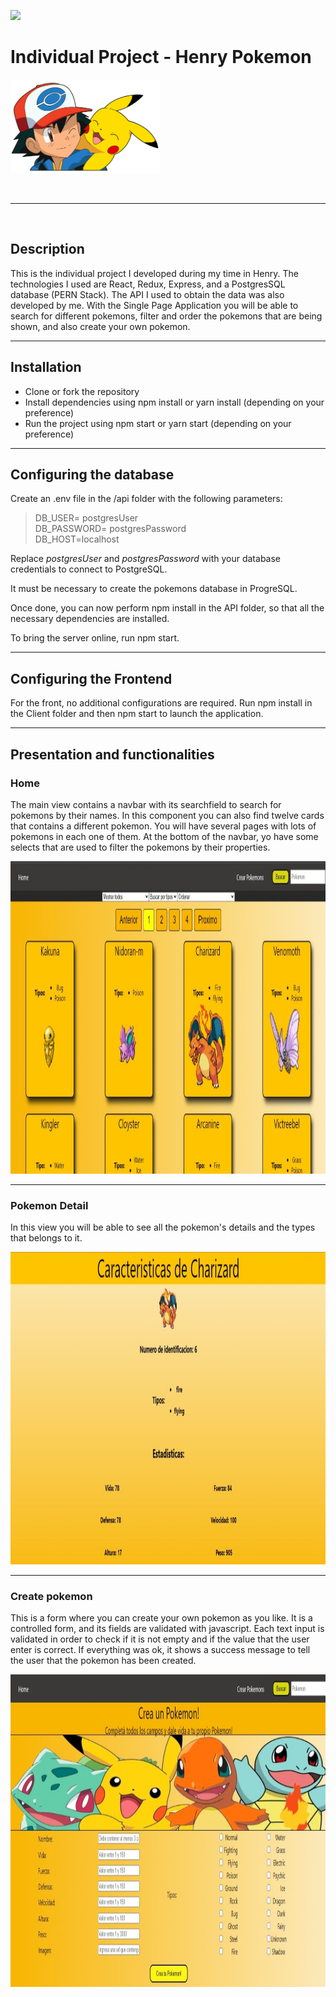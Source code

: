 <p align='left'>
    <img src='https://static.wixstatic.com/media/85087f_0d84cbeaeb824fca8f7ff18d7c9eaafd~mv2.png/v1/fill/w_160,h_30,al_c,q_85,usm_0.66_1.00_0.01/Logo_completo_Color_1PNG.webp' </img>
</p>

# Individual Project - Henry Pokemon

<p align="left">
  <img height="150" src="./pokemon.png" />
</p>
<br />

<hr />
<br />

## Description

This is the individual project I developed during my time in Henry. The technologies I used are React, Redux, Express,  and a PostgresSQL database (PERN Stack). The API I used to obtain the data was also developed by me. With the Single Page Application you will be able to search for different pokemons, filter and order the pokemons that are being shown, and also create your own pokemon.


<hr />

## Installation
* Clone or fork the repository
* Install dependencies using npm install or yarn install (depending on your preference)
* Run the project using npm start or yarn start (depending on your preference)


<hr />

## Configuring the database

Create an .env file in the /api folder with the following parameters:


>DB_USER= postgresUser <br />
>DB_PASSWORD= postgresPassword <br />
>DB_HOST=localhost <br />

Replace <i>postgresUser</i> and <i>postgresPassword</i> with your database credentials to connect to PostgreSQL.

It must be necessary to create the pokemons database in ProgreSQL.

Once done, you can now perform npm install in the API folder, so that all the necessary dependencies are installed.

To bring the server online, run npm start.

<hr />

## Configuring the Frontend

For the front, no additional configurations are required. Run npm install in the Client folder and then npm start to launch the application.

<hr />

## Presentation and functionalities

### Home

The main view contains a navbar with its searchfield to search for pokemons by their names. In this component you can also find twelve cards that contains a different pokemon. You will have several pages with lots of pokemons in each one of them. At the bottom of the navbar, yo have some selects that are used to filter the pokemons by their properties.

<p align="center">
  <img height="500" src="./homePokemonReadme.jpeg" />
</p>

<hr />

### Pokemon Detail
In this view you will be able to see all the pokemon's details and the types that belongs to it.

<p align="center">
  <img height="500" src="./detailPokemonReadme.jpeg" />
</p>

<hr />

### Create pokemon
This is a form where you can create your own pokemon as you like. It is a controlled form, and its fields are validated with javascript. Each text input is validated in order to check if it is not empty and if the value that the user enter is correct. If everything was ok, it shows a success message to tell the user that the pokemon has been created.

<p align="center">
  <img height="500" src="./createPokemonReadme.jpeg" />
</p>


